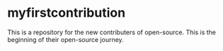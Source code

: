 # myfirstcontribution
This is a repository for the new contributers of open-source. This is the beginning of their open-source journey.
